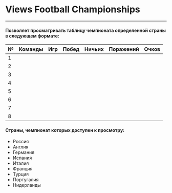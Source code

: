 # Views Football Championships
____
#### Позволяет просматривать таблицу чемпионата определенной страны в следующем формате:
| №  |Команды|Игр|Побед|Ничьих|Поражений|Очков|
|----|-------|---|-----|------|---------|-----|
| 1  |
| 2  |
| 3  |
| 4  |
| 5  |
| 6  |
| 7  |
| 8  |


#### Страны, чемпионат которых доступен к просмотру:
* Россия 
* Англия
* Германия
* Испания
* Италия
* Франция
* Турция
* Португалия
* Нидерланды